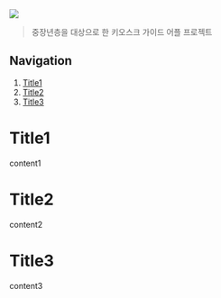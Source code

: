 <img src="https://capsule-render.vercel.app/api?type=waving&color=F29F05&height=300&section=header&text=What%20is%20App%20Name&fontSize=90&fontColor=FFFFFF&animation=fadeIn&fontAlignY=38&desc=앱%20이름이%20뭘까요&descSize=30&descColor=FFFFFF&descAlignY=60&descAlign=80"/>

> 중장년층을 대상으로 한 키오스크 가이드 어플 프로젝트

## Navigation

1. [Title1](#title1)
2. [Title2](#title2)
3. [Title3](#title3)

# Title1
content1

# Title2
content2

# Title3
content3

<!--

**Here are some ideas to get you started:**

🙋‍♀️ A short introduction - what is your organization all about?
🌈 Contribution guidelines - how can the community get involved?
👩‍💻 Useful resources - where can the community find your docs? Is there anything else the community should know?
🍿 Fun facts - what does your team eat for breakfast?
🧙 Remember, you can do mighty things with the power of [Markdown](https://docs.github.com/github/writing-on-github/getting-started-with-writing-and-formatting-on-github/basic-writing-and-formatting-syntax)
-->
